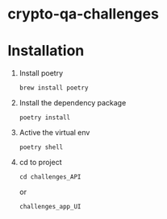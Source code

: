 # crypto-qa-challenges

# Installation
1. Install poetry
    ```
    brew install poetry
    ```
2.  Install the dependency package
    ```
    poetry install
    ```
3. Active the virtual env
    ```
    poetry shell
    ```
4. cd to project
    ```
    cd challenges_API
    ```
    or
    ```
    challenges_app_UI
    ```
